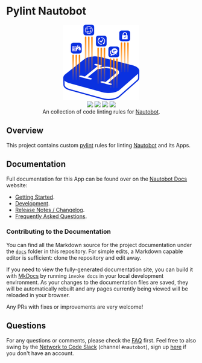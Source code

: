 # Pylint Nautobot

<p align="center">
  <img src="https://raw.githubusercontent.com/nautobot/pylint-nautobot/main/docs/images/icon-pylint-nautobot.png" class="logo" height="200px">
  <br>
  <a href="https://github.com/nautobot/pylint-nautobot/actions"><img src="https://github.com/nautobot/pylint-nautobot/actions/workflows/ci.yml/badge.svg?branch=main"></a>
  <a href="https://docs.nautobot.com/projects/pylint-nautobot/en/latest"><img src="https://readthedocs.org/projects/pylint-nautobot/badge/"></a>
  <a href="https://pypi.org/project/pylint-nautobot/"><img src="https://img.shields.io/pypi/v/pylint-nautobot"></a>
  <a href="https://pypi.org/project/pylint-nautobot/"><img src="https://img.shields.io/pypi/dm/pylint-nautobot"></a>
  <br>
  An collection of code linting rules for <a href="https://nautobot.com/">Nautobot</a>.
</p>

## Overview

This project contains custom [pylint](https://github.com/pylint-dev/pylint) rules for linting [Nautobot](https://github.com/nautobot/nautobot) and its Apps.

## Documentation

Full documentation for this App can be found over on the [Nautobot Docs](https://docs.nautobot.com) website:

- [Getting Started](https://docs.nautobot.com/projects/pylint-nautobot/en/latest/getting_started/).
- [Development](https://docs.nautobot.com/projects/pylint-nautobot/en/latest/development).
- [Release Notes / Changelog](https://docs.nautobot.com/projects/pylint-nautobot/en/latest/release_notes/).
- [Frequently Asked Questions](https://docs.nautobot.com/projects/pylint-nautobot/en/latest/faq/).

### Contributing to the Documentation

You can find all the Markdown source for the project documentation under the [`docs`](https://github.com/nautobot/pylint-nautobot/tree/main/docs) folder in this repository. For simple edits, a Markdown capable editor is sufficient: clone the repository and edit away.

If you need to view the fully-generated documentation site, you can build it with [MkDocs](https://www.mkdocs.org/) by running `invoke docs` in your local development environment. As your changes to the documentation files are saved, they will be automatically rebuilt and any pages currently being viewed will be reloaded in your browser.

Any PRs with fixes or improvements are very welcome!

## Questions

For any questions or comments, please check the [FAQ](https://docs.nautobot.com/projects/pylint-nautobot/en/latest/faq/) first. Feel free to also swing by the [Network to Code Slack](https://networktocode.slack.com/) (channel `#nautobot`), sign up [here](http://slack.networktocode.com/) if you don't have an account.
